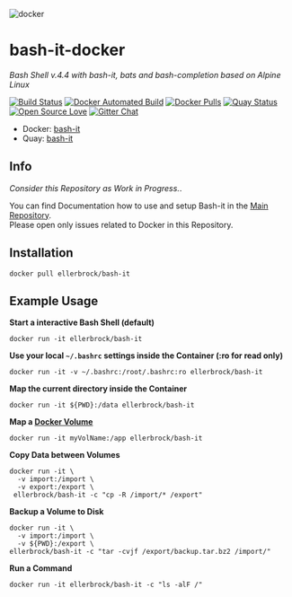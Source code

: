 ![docker](https://github.frapsoft.com/bashit/Bash-it_400px_transparent.png)

# bash-it-docker

_Bash Shell v.4.4 with bash-it, bats and bash-completion based on Alpine Linux_ 

[![Build Status](https://travis-ci.org/Bash-it/bash-it-docker.svg?branch=master)](https://travis-ci.org/Bash-it/bash-it-docker) [![Docker Automated Build](https://img.shields.io/docker/automated/ellerbrock/bash-it.svg)](https://hub.docker.com/r/ellerbrock/bash-it/) [![Docker Pulls](https://img.shields.io/docker/pulls/ellerbrock/bash-it.svg)](https://hub.docker.com/r/ellerbrock/bash-it/) [![Quay Status](https://quay.io/repository/ellerbrock/bash-it/status)](https://quay.io/repository/ellerbrock/bash-it) [![Open Source Love](https://badges.frapsoft.com/os/v1/open-source.svg)](https://github.com/ellerbrock/open-source-badges/) [![Gitter Chat](https://badges.gitter.im/frapsoft/frapsoft.svg)](https://gitter.im/frapsoft/frapsoft/)

- Docker: [bash-it](https://hub.docker.com/r/ellerbrock/bash-it/)
- Quay: [bash-it](https://quay.io/repository/ellerbrock/bash-it/)

## Info

_Consider this Repository as Work in Progress._. 

You can find Documentation how to use and setup Bash-it in the [Main Repository](https://github.com/Bash-it/bash-it).  
Please open only issues related to Docker in this Repository.

## Installation

`docker pull ellerbrock/bash-it`

## Example Usage

**Start a interactive Bash Shell (default)**

`docker run -it ellerbrock/bash-it`

**Use your local `~/.bashrc` settings inside the Container (:ro for read only)**

`docker run -it -v ~/.bashrc:/root/.bashrc:ro ellerbrock/bash-it`

**Map the current directory inside the Container**

`docker run -it ${PWD}:/data ellerbrock/bash-it`

**Map a [Docker Volume](https://docs.docker.com/engine/tutorials/dockervolumes/)**

`docker run -it myVolName:/app ellerbrock/bash-it`

**Copy Data between Volumes**

```
docker run -it \
  -v import:/import \
  -v export:/export \
 ellerbrock/bash-it -c "cp -R /import/* /export"
```

**Backup a Volume to Disk**

```
docker run -it \
  -v import:/import \
  -v ${PWD}:/export \
ellerbrock/bash-it -c "tar -cvjf /export/backup.tar.bz2 /import/"
```

**Run a Command**

`docker run -it ellerbrock/bash-it -c "ls -alF /"`